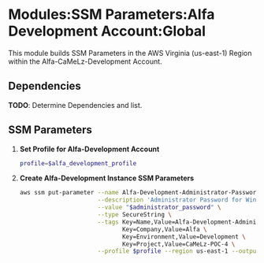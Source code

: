 # Modules:SSM Parameters:Alfa Development Account:Global

This module builds SSM Parameters in the AWS Virginia (us-east-1) Region within the
Alfa-CaMeLz-Development Account.

## Dependencies

**TODO**: Determine Dependencies and list.

## SSM Parameters

1. **Set Profile for Alfa-Development Account**

    ```bash
    profile=$alfa_development_profile
    ```

1. **Create Alfa-Development Instance SSM Parameters**

    ```bash
    aws ssm put-parameter --name Alfa-Development-Administrator-Password \
                          --description 'Administrator Password for Windows Instances' \
                          --value "$administrator_password" \
                          --type SecureString \
                          --tags Key=Name,Value=Alfa-Development-Administrator-Password \
                                 Key=Company,Value=Alfa \
                                 Key=Environment,Value=Development \
                                 Key=Project,Value=CaMeLz-POC-4 \
                          --profile $profile --region us-east-1 --output text
    ```
